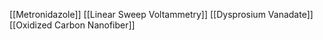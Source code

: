 [[Metronidazole]]
[[Linear Sweep Voltammetry]]
[[Dysprosium Vanadate]]
[[Oxidized Carbon Nanofiber]]
